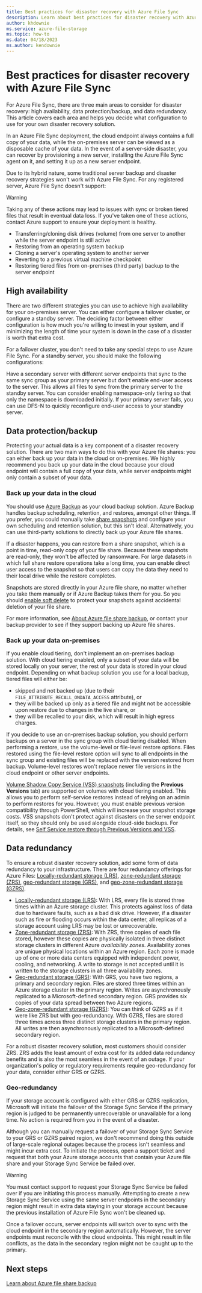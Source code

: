 ```yaml
---
title: Best practices for disaster recovery with Azure File Sync
description: Learn about best practices for disaster recovery with Azure File Sync, including high availability, data protection, and data redundancy.
author: khdownie
ms.service: azure-file-storage
ms.topic: how-to
ms.date: 04/18/2023
ms.author: kendownie
---
```


# Best practices for disaster recovery with Azure File Sync

For Azure File Sync, there are three main areas to consider for disaster recovery: high availability, data protection/backup, and data redundancy. This article covers each area and helps you decide what configuration to use for your own disaster recovery solution.

In an Azure File Sync deployment, the cloud endpoint always contains a full copy of your data, while the on-premises server can be viewed as a disposable cache of your data. In the event of a server-side disaster, you can recover by provisioning a new server, installing the Azure File Sync agent on it, and setting it up as a new server endpoint.

Due to its hybrid nature, some traditional server backup and disaster recovery strategies won't work with Azure File Sync. For any registered server, Azure File Sync doesn't support:

> [!WARNING]
> Taking any of these actions may lead to issues with sync or broken tiered files that result in eventual data loss. If you've taken one of these actions, contact Azure support to ensure your deployment is healthy.

- Transferring/cloning disk drives (volume) from one server to another while the server endpoint is still active
- Restoring from an operating system backup
- Cloning a server's operating system to another server
- Reverting to a previous virtual machine checkpoint
- Restoring tiered files from on-premises (third party) backup to the server endpoint

## High availability

There are two different strategies you can use to achieve high availability for your on-premises server. You can either configure a failover cluster, or configure a standby server. The deciding factor between either configuration is how much you're willing to invest in your system, and if minimizing the length of time your system is down in the case of a disaster is worth that extra cost.

For a failover cluster, you don't need to take any special steps to use Azure File Sync. For a standby server, you should make the following configurations:

Have a secondary server with different server endpoints that sync to the same sync group as your primary server but don't enable end-user access to the server. This allows all files to sync from the primary server to the standby server. You can consider enabling namespace-only tiering so that only the namespace is downloaded initially. If your primary server fails, you can use DFS-N to quickly reconfigure end-user access to your standby server.

## Data protection/backup

Protecting your actual data is a key component of a disaster recovery solution. There are two main ways to do this with your Azure file shares: you can either back up your data in the cloud or on-premises. We highly recommend you back up your data in the cloud because your cloud endpoint will contain a full copy of your data, while server endpoints might only contain a subset of your data.

### Back up your data in the cloud

You should use [Azure Backup](../../backup/azure-file-share-backup-overview.md?toc=/azure/storage/file-sync/toc.json) as your cloud backup solution. Azure Backup handles backup scheduling, retention, and restores, amongst other things. If you prefer, you could manually take [share snapshots](../files/storage-snapshots-files.md?toc=/azure/storage/file-sync/toc.json) and configure your own scheduling and retention solution, but this isn't ideal. Alternatively, you can use third-party solutions to directly back up your Azure file shares.

If a disaster happens, you can restore from a share snapshot, which is a point in time, read-only copy of your file share. Because these snapshots are read-only, they won't be affected by ransomware. For large datasets in which full share restore operations take a long time, you can enable direct user access to the snapshot so that users can copy the data they need to their local drive while the restore completes.

Snapshots are stored directly in your Azure file share, no matter whether you take them manually or if Azure Backup takes them for you. So you should [enable soft delete](../files/storage-files-prevent-file-share-deletion.md?toc=/azure/storage/file-sync/toc.json) to protect your snapshots against accidental deletion of your file share.

For more information, see [About Azure file share backup](../../backup/azure-file-share-backup-overview.md), or contact your backup provider to see if they support backing up Azure file shares.

### Back up your data on-premises

If you enable cloud tiering, don't implement an on-premises backup solution. With cloud tiering enabled, only a subset of your data will be stored locally on your server, the rest of your data is stored in your cloud endpoint. Depending on what backup solution you use for a local backup, tiered files will either be:

- skipped and not backed up (due to their `FILE_ATTRIBUTE_RECALL_ONDATA_ACCESS` attribute), or
- they will be backed up only as a tiered file and might not be accessible upon restore due to changes in the live share, or
- they will be recalled to your disk, which will result in high egress charges.

If you decide to use an on-premises backup solution, you should perform backups on a server in the sync group with cloud tiering disabled. When performing a restore, use the volume-level or file-level restore options. Files restored using the file-level restore option will sync to all endpoints in the sync group and existing files will be replaced with the version restored from backup. Volume-level restores won't replace newer file versions in the cloud endpoint or other server endpoints.

[Volume Shadow Copy Service (VSS) snapshots](file-sync-deployment-guide.md#optional-self-service-restore-through-previous-versions-and-vss-volume-shadow-copy-service) (including the **Previous Versions** tab) are supported on volumes with cloud tiering enabled. This allows you to perform self-service restores instead of relying on an admin to perform restores for you. However, you must enable previous version compatibility through PowerShell, which will increase your snapshot storage costs. VSS snapshots don't protect against disasters on the server endpoint itself, so they should only be used alongside cloud-side backups. For details, see [Self Service restore through Previous Versions and VSS](file-sync-deployment-guide.md#optional-self-service-restore-through-previous-versions-and-vss-volume-shadow-copy-service).

## Data redundancy

To ensure a robust disaster recovery solution, add some form of data redundancy to your infrastructure. There are four redundancy offerings for Azure Files: [Locally-redundant storage (LRS)](../files/files-redundancy.md#locally-redundant-storage), [zone-redundant storage (ZRS)](../files/files-redundancy.md#zone-redundant-storage), [geo-redundant storage (GRS)](../files/files-redundancy.md#geo-redundant-storage), and [geo-zone-redundant storage (GZRS)](../files/files-redundancy.md#geo-zone-redundant-storage).

- [Locally-redundant storage (LRS)](../files/files-redundancy.md#locally-redundant-storage): With LRS, every file is stored three times within an Azure storage cluster. This protects against loss of data due to hardware faults, such as a bad disk drive. However, if a disaster such as fire or flooding occurs within the data center, all replicas of a storage account using LRS may be lost or unrecoverable.
- [Zone-redundant storage (ZRS)](../files/files-redundancy.md#zone-redundant-storage): With ZRS, three copies of each file stored, however these copies are physically isolated in three distinct storage clusters in different Azure *availability zones*. Availability zones are unique physical locations within an Azure region. Each zone is made up of one or more data centers equipped with independent power, cooling, and networking. A write to storage is not accepted until it is written to the storage clusters in all three availability zones.
- [Geo-redundant storage (GRS)](../files/files-redundancy.md#geo-redundant-storage): With GRS, you have two regions, a primary and secondary region. Files are stored three times within an Azure storage cluster in the primary region. Writes are asynchronously replicated to a Microsoft-defined secondary region. GRS provides six copies of your data spread between two Azure regions.
- [Geo-zone-redundant storage (GZRS)](../files/files-redundancy.md#geo-zone-redundant-storage): You can think of GZRS as if it were like ZRS but with geo-redundancy. With GZRS, files are stored three times across three distinct storage clusters in the primary region. All writes are then asynchronously replicated to a Microsoft-defined secondary region.

For a robust disaster recovery solution, most customers should consider ZRS. ZRS adds the least amount of extra cost for its added data redundancy benefits and is also the most seamless in the event of an outage. If your organization's policy or regulatory requirements require geo-redundancy for your data, consider either GRS or GZRS.

### Geo-redundancy

If your storage account is configured with either GRS or GZRS replication, Microsoft will initiate the failover of the Storage Sync Service if the primary region is judged to be permanently unrecoverable or unavailable for a long time. No action is required from you in the event of a disaster.

Although you can manually request a failover of your Storage Sync Service to your GRS or GZRS paired region, we don't recommend doing this outside of large-scale regional outages because the process isn't seamless and might incur extra cost. To initiate the process, open a support ticket and request that both your Azure storage accounts that contain your Azure file share and your Storage Sync Service be failed over.

> [!WARNING]
> You must contact support to request your Storage Sync Service be failed over if you are initiating this process manually. Attempting to create a new Storage Sync Service using the same server endpoints in the secondary region might result in extra data staying in your storage account because the previous installation of Azure File Sync won't be cleaned up.

Once a failover occurs, server endpoints will switch over to sync with the cloud endpoint in the secondary region automatically. However, the server endpoints must reconcile with the cloud endpoints. This might result in file conflicts, as the data in the secondary region might not be caught up to the primary.

## Next steps

[Learn about Azure file share backup](../../backup/azure-file-share-backup-overview.md?toc=/azure/storage/file-sync/toc.json)
